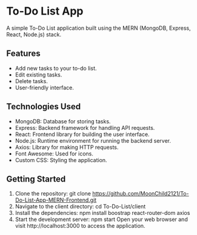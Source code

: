 # To-Do List App

A simple To-Do List application built using the MERN (MongoDB, Express, React, Node.js) stack.

## Features

- Add new tasks to your to-do list.
- Edit existing tasks.
- Delete tasks.
- User-friendly interface.

## Technologies Used

- MongoDB: Database for storing tasks.
- Express: Backend framework for handling API requests.
- React: Frontend library for building the user interface.
- Node.js: Runtime environment for running the backend server.
- Axios: Library for making HTTP requests.
- Font Awesome: Used for icons.
- Custom CSS: Styling the application.

## Getting Started

1. Clone the repository:
   git clone https://github.com/MoonChild2121/To-Do-List-App-MERN-Frontend.git
2. Navigate to the client directory:
cd To-Do-List/client
3. Install the dependencies:
npm install boostrap react-router-dom axios
4. Start the development server:
npm start
Open your web browser and visit http://localhost:3000 to access the application.
